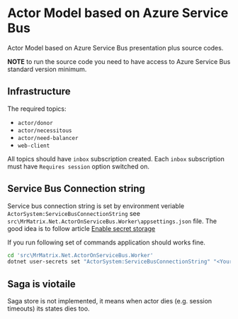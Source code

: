 # Actor Model based on Azure Service Bus

Actor Model based on Azure Service Bus presentation plus source codes.

**NOTE** to run the source code you need to have access to Azure Service Bus standard version minimum.

## Infrastructure

The required topics:

- `actor/donor`
- `actor/necessitous`
- `actor/need-balancer`
- `web-client`

All topics should have `inbox` subscription created.
Each `inbox` subscription must have `Requires session` option switched on.

## Service Bus Connection string

Service bus connection string is set by environment veriable `ActorSystem:ServiceBusConnectionString` see
`src\MrMatrix.Net.ActorOnServiceBus.Worker\appsettings.json` file. The good idea is to
follow article
[Enable secret storage](https://docs.microsoft.com/en-us/aspnet/core/security/app-secrets?view=aspnetcore-6.0&tabs=windows#enable-secret-storage)

If you run following set of commands application should works fine.

```bash
cd 'src\MrMatrix.Net.ActorOnServiceBus.Worker'
dotnet user-secrets set "ActorSystem:ServiceBusConnectionString" "<Your service bus connection string>"
```

## Saga is viotaile 

Saga store is not implemented, it means when actor dies (e.g. session timeouts) its states dies too.


